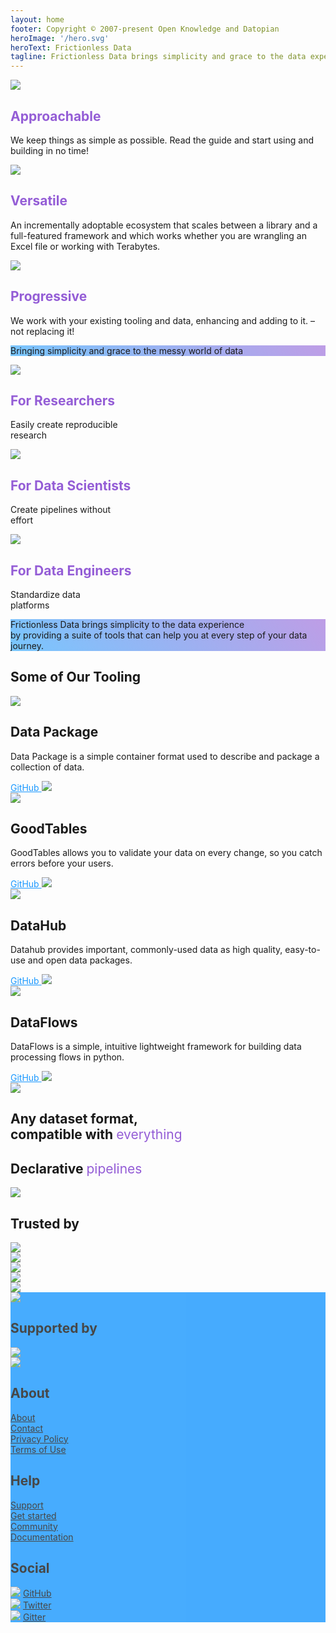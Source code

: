 ```yaml
---
layout: home
footer: Copyright © 2007-present Open Knowledge and Datopian
heroImage: '/hero.svg'
heroText: Frictionless Data
tagline: Frictionless Data brings simplicity and grace to the data experience by providing a suite of open source tools that  help you at every step of your data journey.
---
```


<div class="container w-full mx-auto">

<div class="flex flex-row flex-wrap">
  <div class="w-1/3 pt-20 mx-auto">
    <div class="text-gray-800 pt-20 text-center p-6">
      <img class="mx-auto h-24 py-12" src="/img/home/dot-light-blue.svg"></img>
      <h2 class="text-3xl font-normal forwho">Approachable</h2>
      <p class="text-gray-800 text-xl font-light pb-12">We keep things as simple as possible. Read the guide and start using and building  in no time!</p>
    </div>
  </div>
  <div class="w-1/3 mx-auto pt-20">
    <div class="text-gray-800 pt-20 text-center p-6">
      <img class="mx-auto h-24 py-12" src="/img/home/dot-dark-blue.svg"></img>
      <h2 class="text-3xl font-normal forwho">Versatile</h2>
      <p class="text-gray-800 text-xl font-light pb-12">An incrementally adoptable ecosystem that scales between a library and a full-featured framework and which works whether you are wrangling an Excel file or working with Terabytes.
      </p>
    </div>
  </div>
  <div class="w-1/3 mx-auto pt-20">
    <div class="text-gray-800 pt-20 text-center p-6">
      <img class="mx-auto py-12 h-24" src="/img/home/dot-violet.svg"></img>
      <h2 class="text-3xl font-normal forwho">Progressive</h2>
      <p class="text-gray-800 text-xl font-light pb-12">We work with your existing tooling and data, enhancing and adding to it. – not replacing it!</p>
    </div>
  </div>
</div>

</div>

<div class="banner py-32 w-full gradient-section">
  <p class="text-center text-white text-4xl font-light"> Bringing simplicity and grace to the messy world of data</p>
</div>

<div class="container w-full mx-auto">

<div class="flex flex-row flex-wrap">
  <div class="w-1/3 py-20 mx-auto">
    <div class="text-gray-800 pt-20 text-center p-6">
      <img class="mx-auto h-56 py-12" src="/img/home/for-researchers.svg"></img>
      <h2 class="text-3xl font-normal forwho">For Researchers</h2>
      <p class="text-gray-800 text-xl font-light pb-12">Easily create reproducible<br> research</p>
    </div>
  </div>
  <div class="w-1/3 mx-auto py-20">
    <div class="text-gray-800 pt-20 text-center p-6">
      <img class="mx-auto h-56 py-12" src="/img/home/for-data-scientists.svg"></img>
      <h2 class="text-3xl font-normal forwho">For Data Scientists</h2>
      <p class="text-gray-800 text-xl font-light pb-12">Create pipelines without<br> effort</p>
    </div>
  </div>
  <div class="w-1/3 mx-auto py-20">
    <div class="text-gray-800 pt-20 text-center p-6">
      <img class="mx-auto py-12 h-56" src="/img/home/for-data-engineers.svg"></img>
      <h2 class="text-3xl font-normal forwho">For Data Engineers</h2>
      <p class="text-gray-800 text-xl font-light pb-12">Standardize data<br> platforms</p>
    </div>
  </div>
</div>

<!-- <div class="banner problems pb-24">
  <h2 class="text-3xl pt-32 pl-8">
    Problems that we solve
  </h2>
  <p class="description text-lg font-light pt-4 pl-8">Those are the problems that we solve..</p>
  <JobsDiagram class="px-48 pt-12"></JobsDiagram>
</div> -->

</div>

<div class="banner py-32 w-full gradient-section">
  <p class="text-center text-white text-4xl m-12 font-light"> Frictionless Data brings simplicity to the data experience <br> by providing a suite of tools that can help you at every step of your data journey.
</p>
</div>

<div class="container w-full mx-auto">

<div class="banner">
  <h2 class="text-3xl font-normal pt-12 pl-8 ">Some of Our Tooling</h2>
  <div class="banner flex flex-row pt-12">
    <div class="w-1/4 text-center mx-auto p-8">
      <img class="w-32 mx-auto py-12" src="/img/home/data-package.svg"></img>
      <h2 class="text-xl font-medium">Data Package</h2>
      <p class="text-lg font-light pt-4">Data Package is a simple container format used to describe and package a collection of data.</p>
      <a href="www.github.com" class="links-github">GitHub <img src="https://image.flaticon.com/icons/png/512/724/724827.png" class="w-4 h-4 inline"/></a>
    </div>
      <div class="w-1/4 mx-auto text-center p-8">
      <img class="w-24 mx-auto py-12" src="/img/home/goodtables.svg"></img>
      <h2 class="text-xl pt-4 font-medium">GoodTables</h2>
      <p class="text-lg font-light pt-4">GoodTables allows you to validate your data on every change, so you catch errors before your users.</p>
      <a href="www.github.com" class="links-github">GitHub <img src="https://image.flaticon.com/icons/png/512/724/724827.png" class="w-4 h-4 inline"/></a>
    </div>
      <div class="w-1/4 mx-auto text-center p-8">
      <img class="w-24 mx-auto py-12" src="/img/home/datahub.svg"></img>
      <h2 class="text-xl pt-4 font-medium">DataHub</h2>
      <p class="text-lg font-light pt-4">Datahub provides important, commonly-used data as high quality, easy-to-use and open data packages.</p>
      <a href="www.github.com" class="links-github">GitHub <img src="https://image.flaticon.com/icons/png/512/724/724827.png" class="w-4 h-4 inline"/></a>
    </div>
      <div class="w-1/4 mx-auto text-center p-8">
      <img class="w-24 mx-auto py-12" src="/img/home/dataflows.svg"></img>
      <h2 class="text-xl pt-4 font-medium">DataFlows</h2>
      <p class="text-lg font-light pt-4">DataFlows is a simple, intuitive lightweight framework for building data processing flows in python.</p>
      <a href="www.github.com" class="links-github">GitHub <img src="https://image.flaticon.com/icons/png/512/724/724827.png" class="w-4 h-4 inline"/></a>
    </div>
  </div>
</div>

<div class="banner pt-32 pb-40">
  <div class="flex flex-row mx-auto">
    <div class="w-1/2 pt-12 pl-8">
      <img src="/img/json-file-dp.png" class="shadow-xl"/>
    </div>
    <div class="w-1/2 pl-20 pt-6">
      <h2 class="text-3xl font-light pb-4">Any dataset format,<br> compatible with <span class="highlighted"> everything </span> </h2>
    </div>
  </div>
</div>

<div class="banner pb-40 ">
  <div class="flex flex-row mx-auto text-right">
    <div class="w-1/2 pr-20">
      <h2 class="text-3xl font-light pt-6 pb-4">Declarative <span class="highlighted">pipelines</span></h2>
    </div>
    <div class="w-1/2 pt-12">
      <img src="/img/json-file-dp.png" class="shadow-xl"/>
    </div>
  </div>
</div>

<div class="banner py-12">
  <h2 class="text-3xl font-normal">Trusted by</h2>
  <div class="banner flex flex-row flex-wrap mx-40">
    <div class="w-1/5 mx-auto pt-12">
      <img class="w-32 mx-auto py-16" src="https://upload.wikimedia.org/wikipedia/commons/7/7c/Kaggle_logo.png"></img>
    </div>
    <div class="w-1/5 mx-auto pt-12">
      <img class="w-64 mx-auto py-16" src="https://numfocus.org/wp-content/uploads/2016/07/pandas-logo-300.png"></img>
    </div>
    <div class="w-1/5 mx-auto pt-12">
      <img class="w-32 mx-auto py-16" src="https://upload.wikimedia.org/wikipedia/commons/7/7c/Kaggle_logo.png"></img>
    </div>
    <div class="w-1/5 mx-auto pt-12">
      <img class="w-64 mx-auto py-16" src="https://numfocus.org/wp-content/uploads/2016/07/pandas-logo-300.png"></img>
    </div>
    <div class="w-1/5 mx-auto pt-12">
      <img class="w-32 mx-auto py-16" src="https://upload.wikimedia.org/wikipedia/commons/7/7c/Kaggle_logo.png"></img>
    </div>
  </div>
</div>

</div>

<footer class="banner fd-footer py-16"> 
  <div class="banner flex flex-row">
    <div class="text-center pl-20 mx-10">
      <img class="" src="/img/home/logo-white-thicker.svg"></img>
    </div>
    <div class="container flex flex-row justify-end pr-20 pl-64">
      <div class="text-center px-20">
        <h2 class="text-xl font-normal text-white">Supported by</h2>
        <div><img class="w-32 mx-auto py-8" src="/img/home/alfred.svg"></img></div>
        <div><img class="w-32 mx-auto" src="/img/home/open-data-institute.svg"></img></div>
      </div>
      <div class="text-center px-20">
        <h2 class="text-xl text-white font-normal">About</h2>
        <div class="pt-6"><a href="www.github.com" class="text-white font-light text-lg">About</a></div>
        <div class="pt-6"><a href="www.github.com" class="text-white font-light text-lg">Contact</a></div>
        <div class="pt-6"><a href="www.github.com" class="text-white font-light text-lg">Privacy Policy</a></div>
        <div class="pt-6"><a href="www.github.com" class="text-white font-light text-lg">Terms of Use</a></div>
      </div>
      <div class="text-center px-20">
        <h2 class="text-xl text-white font-normal">Help</h2>
        <div class="pt-6"><a href="www.github.com" class="text-white font-light text-lg">Support</a></div>
        <div class="pt-6"><a href="www.github.com" class="text-white font-light text-lg">Get started</a></div>
        <div class="pt-6"><a href="www.github.com" class="text-white font-light text-lg">Community</a></div>
        <div class="pt-6"><a href="www.github.com" class="text-white font-light text-lg">Documentation</a></div>
      </div>
      <div class="text-center px-20">
        <h2 class="text-xl text-white font-normal">Social</h2>
        <div class="pt-4">
          <img class="w-8 inline-block align-middle" src="/img/home/github.svg"></img>
          <a href="www.github.com" class="text-white pl-2 font-light text-lg">GitHub</a>
        </div>
        <div class="pt-6">
          <img class="w-8 inline-block align-middle" src="/img/home/twitter.svg"></img>
          <a href="www.github.com" class="text-white pl-2 font-light text-lg">Twitter</a>
        </div>
        <div class="pt-6">
          <img class="w-8 inline-block align-middle" src="/img/home/gitter.svg"></img>
          <a href="www.github.com" class="text-white pl-2 font-light text-lg">Gitter</a>
        </div>
      </div>
    </div>
  </div>
</footer>

<script>
import JobsDiagram from "@theme/components/JobsDiagram.vue";

export default {
  components: { JobsDiagram }
};
</script>

<style>

.gradient-section {
  background: rgb(148,93,214);
  background: linear-gradient(223deg, rgba(148,93,214,0.6015406846332283) 0%, rgba(30,162,255,0.6) 100%);
}

.forwho {
  color: #945DD6;
}

.highlighted {
  color: #945DD6;
  font-weight: 400;
}

.links-github {
  color: #1A98FF;

}

.fd-footer {
  background-color: #1A98FF;
  opacity: 0.8;
}

</style>
